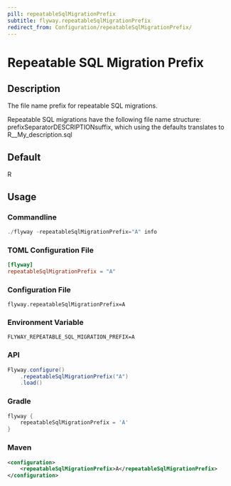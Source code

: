 ```yaml
---
pill: repeatableSqlMigrationPrefix
subtitle: flyway.repeatableSqlMigrationPrefix
redirect_from: Configuration/repeatableSqlMigrationPrefix/
---
```


# Repeatable SQL Migration Prefix

## Description
The file name prefix for repeatable SQL migrations.

Repeatable SQL migrations have the following file name structure: prefixSeparatorDESCRIPTIONsuffix, which using the defaults translates to R__My_description.sql

## Default
R

## Usage

### Commandline
```powershell
./flyway -repeatableSqlMigrationPrefix="A" info
```

### TOML Configuration File
```toml
[flyway]
repeatableSqlMigrationPrefix = "A"
```

### Configuration File
```properties
flyway.repeatableSqlMigrationPrefix=A
```

### Environment Variable
```properties
FLYWAY_REPEATABLE_SQL_MIGRATION_PREFIX=A
```

### API
```java
Flyway.configure()
    .repeatableSqlMigrationPrefix("A")
    .load()
```

### Gradle
```groovy
flyway {
    repeatableSqlMigrationPrefix = 'A'
}
```

### Maven
```xml
<configuration>
    <repeatableSqlMigrationPrefix>A</repeatableSqlMigrationPrefix>
</configuration>
```

